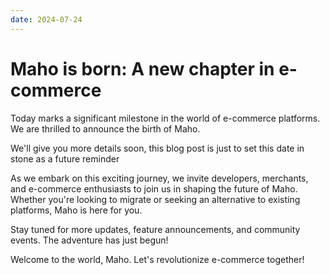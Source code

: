 ```yaml
---
date: 2024-07-24
---
```


# Maho is born: A new chapter in e-commerce

Today marks a significant milestone in the world of e-commerce platforms.
We are thrilled to announce the birth of Maho.

<!-- more -->

We'll give you more details soon, this blog post is just to set this date in stone as a future reminder

As we embark on this exciting journey, we invite developers, merchants, and e-commerce enthusiasts to join us
in shaping the future of Maho. Whether you're looking to migrate or seeking an alternative to existing platforms,
Maho is here for you.

Stay tuned for more updates, feature announcements, and community events. The adventure has just begun!

Welcome to the world, Maho. Let's revolutionize e-commerce together!